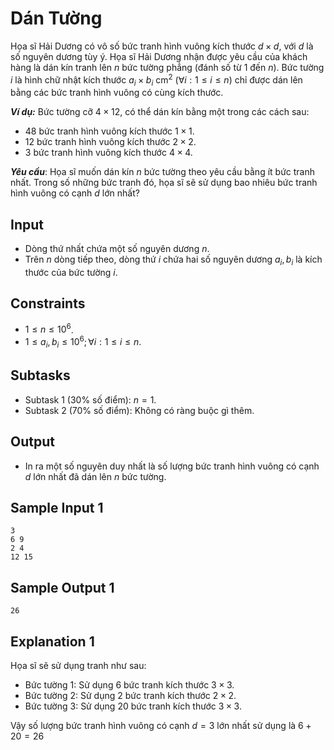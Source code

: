 # Dán Tường

Họa sĩ Hải Dương có vô số bức tranh hình vuông kích thước $d×d,$ với $d$ là số nguyên dương tùy ý. Họa sĩ Hải Dương nhận được yêu cầu của khách hàng là dán kín tranh lên $n$ bức tường phẳng (đánh số từ $1$ đến $n$). Bức tường $i$ là hình chữ nhật kích thước $a_i×b_i \text{ cm}^2 \ (\forall i: 1 \le i \le n)$ chỉ được dán lên bằng các bức tranh hình vuông có cùng kích thước.

***Ví dụ:*** Bức tường cỡ $4×12$, có thể dán kín bằng một trong các cách sau:
- $48$ bức tranh hình vuông kích thước $1×1$.
- $12$ bức tranh hình vuông kích thước $2×2$.
- $3$ bức tranh hình vuông kích thước $4×4$.

***Yêu cầu***: Họa sĩ muốn dán kín $n$ bức tường theo yêu cầu bằng ít bức tranh nhất. Trong số những bức tranh đó, họa sĩ sẽ sử dụng bao nhiêu bức tranh hình vuông có cạnh $d$ lớn nhất?

## Input

- Dòng thứ nhất chứa một số nguyên dương $n$.
- Trên $n$ dòng tiếp theo, dòng thứ $i$ chứa hai số nguyên dương $a_i,b_i$ là kích thước của bức tường $i$.

## Constraints

- $1 \le n \le 10^6$.
- $1 \le a_i, b_i \le 10^6; \forall i: 1 \le i \le n$.

## Subtasks

- Subtask $1$ ($30\%$ số điểm): $n = 1$.
- Subtask $2$ ($70\%$ số điểm): Không có ràng buộc gì thêm.

## Output

- In ra một số nguyên duy nhất là số lượng bức tranh hình vuông có cạnh $d$ lớn nhất đã dán lên $n$ bức tường.

## Sample Input 1

```
3
6 9
2 4
12 15
```

## Sample Output 1

```
26
```

## Explanation 1

Họa sĩ sẽ sử dụng tranh như sau:
- Bức tường $1$: Sử dụng $6$ bức tranh kích thước $3×3$.
- Bức tường $2$: Sử dụng $2$ bức tranh kích thước $2×2$.
- Bức tường $3$: Sử dụng $20$ bức tranh kích thước $3×3$.

Vậy số lượng bức tranh hình vuông có cạnh $d=3$ lớn nhất sử dụng là $6+20=26$